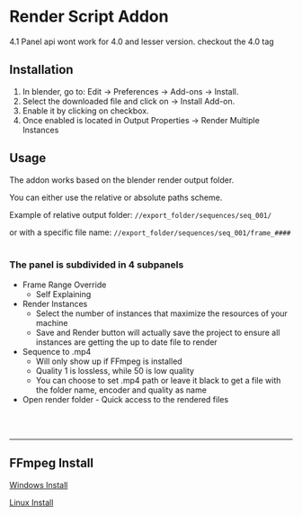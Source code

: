 # Render Script Addon

4.1 Panel api wont work for 4.0 and lesser version.
checkout the 4.0 tag

## Installation

1. In blender, go to: Edit -> Preferences -> Add-ons -> Install.
2. Select the downloaded file and click on -> Install Add-on.
3. Enable it by clicking on checkbox.
4. Once enabled is located in Output Properties -> Render Multiple Instances

## Usage

The addon works based on the blender render output folder.

You can either use the relative or absolute paths scheme.

Example of relative output folder:
`//export_folder/sequences/seq_001/`

or with a specific file name:
`//export_folder/sequences/seq_001/frame_####`
<br>
<br>

### The panel is subdivided in 4 subpanels

-   Frame Range Override
    -   Self Explaining
-   Render Instances
    -   Select the number of instances that maximize the resources of your machine
    -   Save and Render button will actually save the project to ensure all instances are getting the up to date file to render
-   Sequence to .mp4
    -   Will only show up if FFmpeg is installed
    -   Quality 1 is lossless, while 50 is low quality
    -   You can choose to set .mp4 path or leave it black to get a file with the folder name, encoder and quality as name
-   Open render folder - Quick access to the rendered files

<br>
<br>
<hr />

## FFmpeg Install

[Windows Install](https://github.com/dshot92/blender_addons/blob/4fac9db4c59f75dda544a32dee6b2986f6d725e5/Render_Script/readme.md#L27)

[Linux Install](https://linuxize.com/post/how-to-install-ffmpeg-on-debian-9/)

